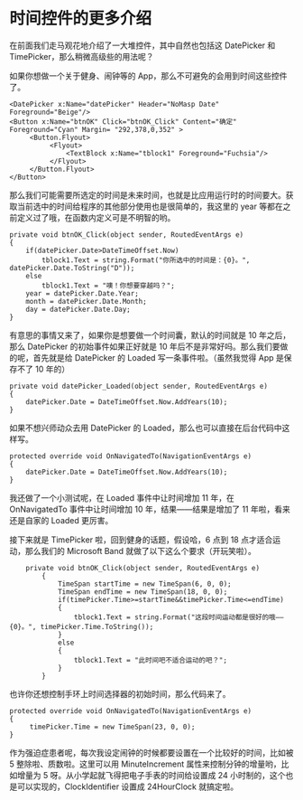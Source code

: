 # 时间控件的更多介绍

在前面我们走马观花地介绍了一大堆控件，其中自然也包括这 DatePicker 和 TimePicker，那么稍微高级些的用法呢？

如果你想做一个关于健身、闹钟等的 App，那么不可避免的会用到时间这些控件了。

```
<DatePicker x:Name="datePicker" Header="NoMasp Date" Foreground="Beige"/>          
<Button x:Name="btnOK" Click="btnOK_Click" Content="确定" Foreground="Cyan" Margin= "292,378,0,352" >
     <Button.Flyout>
          <Flyout>
              <TextBlock x:Name="tblock1" Foreground="Fuchsia"/>
          </Flyout>
     </Button.Flyout>
</Button>
```

那么我们可能需要所选定的时间是未来时间，也就是比应用运行时的时间要大。获取当前选中的时间给程序的其他部分使用也是很简单的，我这里的 year 等都在之前定义过了哦，在函数内定义可是不明智的哟。

```
private void btnOK_Click(object sender, RoutedEventArgs e)
{
	if(datePicker.Date>DateTimeOffset.Now)
        tblock1.Text = string.Format("你所选中的时间是：{0}。", datePicker.Date.ToString("D"));
    else
        tblock1.Text = "噢！你想要穿越吗？";    
	year = datePicker.Date.Year;
	month = datePicker.Date.Month;
	day = datePicker.Date.Day;   
}        
```

有意思的事情又来了，如果你是想要做一个时间囊，默认的时间就是 10 年之后，那么 DatePicker 的初始事件如果正好就是 10 年后不是非常好吗。那么我们要做的呢，首先就是给 DatePicker 的 Loaded 写一条事件啦。（虽然我觉得 App 是保存不了 10 年的）

```
private void datePicker_Loaded(object sender, RoutedEventArgs e)
{
    datePicker.Date = DateTimeOffset.Now.AddYears(10);
}
```

如果不想兴师动众去用 DatePicker 的 Loaded，那么也可以直接在后台代码中这样写。

```
protected override void OnNavigatedTo(NavigationEventArgs e)
{
    datePicker.Date = DateTimeOffset.Now.AddYears(10);
}
```
我还做了一个小测试呢，在 Loaded 事件中让时间增加 11 年，在 OnNavigatedTo 事件中让时间增加 10 年，结果——结果是增加了 11 年啦，看来还是自家的 Loaded 更厉害。

接下来就是 TimePicker 啦，回到健身的话题，假设哈，6 点到 18 点才适合运动，那么我们的 Microsoft Band 就做了以下这么个要求（开玩笑啦）。

```
    private void btnOK_Click(object sender, RoutedEventArgs e)
        {
            TimeSpan startTime = new TimeSpan(6, 0, 0);
            TimeSpan endTime = new TimeSpan(18, 0, 0);
            if(timePicker.Time>=startTime&&timePicker.Time<=endTime)
            {
                tblock1.Text = string.Format("这段时间运动都是很好的哦——{0}。", timePicker.Time.ToString());
            }
            else
            {
                tblock1.Text = "此时间吧不适合运动的吧？";
            }       
        }        
```
也许你还想控制手环上时间选择器的初始时间，那么代码来了。

```
protected override void OnNavigatedTo(NavigationEventArgs e)
{                                              
     timePicker.Time = new TimeSpan(23, 0, 0);
}
```

作为强迫症患者呢，每次我设定闹钟的时候都要设置在一个比较好的时间，比如被 5 整除啦、质数啦。这里可以用 MinuteIncrement 属性来控制分钟的增量哟，比如增量为 5 呀。从小学起就飞得把电子手表的时间给设置成 24 小时制的，这个也是可以实现的，ClockIdentifier 设置成 24HourClock 就搞定啦。